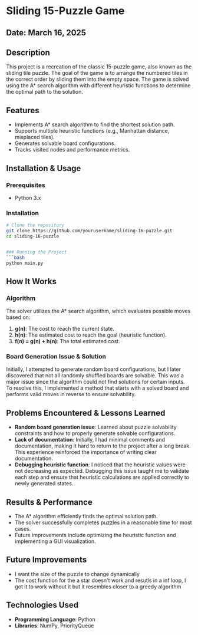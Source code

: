 # Sliding 15-Puzzle Game

## Date: March 16, 2025

## Description
This project is a recreation of the classic 15-puzzle game, also known as the sliding tile puzzle. The goal of the game is to arrange the numbered tiles in the correct order by sliding them into the empty space. The game is solved using the A* search algorithm with different heuristic functions to determine the optimal path to the solution.

## Features
- Implements A* search algorithm to find the shortest solution path.
- Supports multiple heuristic functions (e.g., Manhattan distance, misplaced tiles).
- Generates solvable board configurations.
- Tracks visited nodes and performance metrics.

## Installation & Usage
### Prerequisites
- Python 3.x

### Installation
```bash
# Clone the repository
git clone https://github.com/yourusername/sliding-16-puzzle.git
cd sliding-16-puzzle


### Running the Project
```bash
python main.py
```

## How It Works
### Algorithm
The solver utilizes the A* search algorithm, which evaluates possible moves based on:
1. **g(n)**: The cost to reach the current state.
2. **h(n)**: The estimated cost to reach the goal (heuristic function).
3. **f(n) = g(n) + h(n)**: The total estimated cost.

### Board Generation Issue & Solution
Initially, I attempted to generate random board configurations, but I later discovered that not all randomly shuffled boards are solvable. This was a major issue since the algorithm could not find solutions for certain inputs. To resolve this, I implemented a method that starts with a solved board and performs valid moves in reverse to ensure solvability.

## Problems Encountered & Lessons Learned
- **Random board generation issue**: Learned about puzzle solvability constraints and how to properly generate solvable configurations.
- **Lack of documentation**: Initially, I had minimal comments and documentation, making it hard to return to the project after a long break. This experience reinforced the importance of writing clear documentation.
- **Debugging heuristic function**: I noticed that the heuristic values were not decreasing as expected. Debugging this issue taught me to validate each step and ensure that heuristic calculations are applied correctly to newly generated states.

## Results & Performance
- The A* algorithm efficiently finds the optimal solution path.
- The solver successfully completes puzzles in a reasonable time for most cases.
- Future improvements include optimizing the heuristic function and implementing a GUI visualization.

## Future Improvements
- I want the size of the puzzle to change dynamically
- The cost function for the a star doesn't work and resutls in a inf loop, I got it to work without it but it resembles closer to a greedy algorithm 

## Technologies Used
- **Programming Language**: Python
- **Libraries**: NumPy, PriorityQueue

